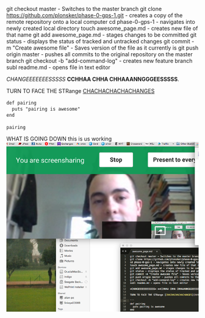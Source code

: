 git checkout master - Switches to the master branch
git clone https://github.com/plonsker/phase-0-gps-1.git - creates a copy of the remote repository onto a local computer
cd phase-0-gps-1 - navigates into newly created local directory
touch awesome_page.md - creates new file of that name
git add awesome_page.md - stages changes to be committed 
git status - displays the status of tracked and untracked changes
git commit -m "Create awesome file" - Saves version of the file as it currently is
git push origin master - pushes all commits to the original repository on the master branch 
git checkout -b "add-command-log" - creates new feature branch 
subl readme.md - opens file in text editor

*CHANGEEEEEEESSSSS* **CCHHAA CHHA CHHAAANNGGGEESSSSS**.

TURN TO FACE THE STRange [CHACHACHACHACHANGES](https://www.youtube.com/watch?v=pl3vxEudif8)

```
def pairing
  puts "pairing is awesome"
end

pairing
```


WHAT IS GOING DOWN  this is us working ![JM Pair screenshot](JM-pair.png)
